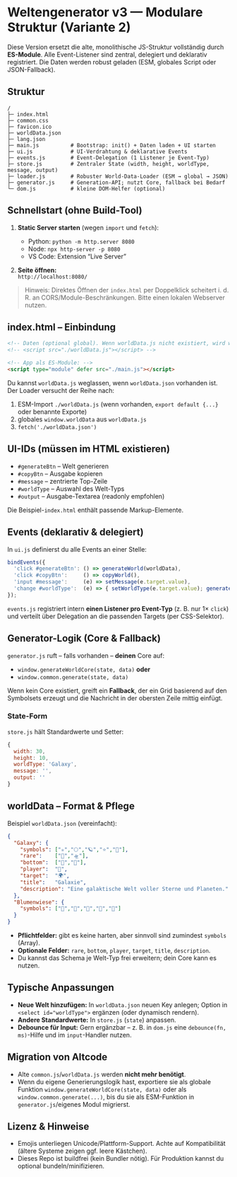 # Weltengenerator v3 — Modulare Struktur (Variante 2)

Diese Version ersetzt die alte, monolithische JS-Struktur vollständig durch **ES-Module**.
Alle Event-Listener sind zentral, delegiert und deklarativ registriert. Die Daten werden robust geladen (ESM, globales Script oder JSON-Fallback).

## Struktur

```
/
├─ index.html
├─ common.css
├─ favicon.ico
├─ worldData.json
├─ lang.json
├─ main.js          # Bootstrap: init() + Daten laden + UI starten
├─ ui.js            # UI-Verdrahtung & deklarative Events
├─ events.js        # Event-Delegation (1 Listener je Event-Typ)
├─ store.js         # Zentraler State (width, height, worldType, message, output)
├─ loader.js        # Robuster World-Data-Loader (ESM → global → JSON)
├─ generator.js     # Generation-API; nutzt Core, fallback bei Bedarf
└─ dom.js           # kleine DOM-Helfer (optional)
```

## Schnellstart (ohne Build-Tool)

1. **Static Server starten** (wegen `import` und `fetch`):  
   - Python: `python -m http.server 8080`  
   - Node: `npx http-server -p 8080`  
   - VS Code: Extension “Live Server”

2. **Seite öffnen:**  
   `http://localhost:8080/`

> Hinweis: Direktes Öffnen der `index.html` per Doppelklick scheitert i. d. R. an CORS/Module-Beschränkungen. Bitte einen lokalen Webserver nutzen.

## index.html – Einbindung

```html
<!-- Daten (optional global). Wenn worldData.js nicht existiert, wird worldData.json geladen. -->
<!-- <script src="./worldData.js"></script> -->

<!-- App als ES-Module: -->
<script type="module" defer src="./main.js"></script>
```

Du kannst `worldData.js` weglassen, wenn `worldData.json` vorhanden ist. Der Loader versucht der Reihe nach:
1. ESM-Import `./worldData.js` (wenn vorhanden, `export default {...}` oder benannte Exporte)  
2. globales `window.worldData` aus `worldData.js`  
3. `fetch('./worldData.json')`

## UI-IDs (müssen im HTML existieren)

- `#generateBtn` – Welt generieren  
- `#copyBtn` – Ausgabe kopieren  
- `#message` – zentrierte Top-Zeile  
- `#worldType` – Auswahl des Welt-Typs  
- `#output` – Ausgabe-Textarea (readonly empfohlen)

Die Beispiel-`index.html` enthält passende Markup-Elemente.

## Events (deklarativ & delegiert)

In `ui.js` definierst du alle Events an einer Stelle:

```js
bindEvents({
  'click #generateBtn': () => generateWorld(worldData),
  'click #copyBtn':     () => copyWorld(),
  'input #message':     (e) => setMessage(e.target.value),
  'change #worldType':  (e) => { setWorldType(e.target.value); generateWorld(worldData); },
});
```

`events.js` registriert intern **einen Listener pro Event-Typ** (z. B. nur 1× `click`) und verteilt über Delegation an die passenden Targets (per CSS-Selektor).

## Generator-Logik (Core & Fallback)

`generator.js` ruft – falls vorhanden – **deinen** Core auf:

- `window.generateWorldCore(state, data)` **oder**
- `window.common.generate(state, data)`

Wenn kein Core existiert, greift ein **Fallback**, der ein Grid basierend auf den Symbolsets erzeugt und die Nachricht in der obersten Zeile mittig einfügt.

### State-Form
`store.js` hält Standardwerte und Setter:

```js
{
  width: 30,
  height: 10,
  worldType: 'Galaxy',
  message: '',
  output: ''
}
```

## worldData – Format & Pflege

Beispiel `worldData.json` (vereinfacht):

```json
{
  "Galaxy": {
    "symbols": ["✮","🌕","🪐","⭐️","🌌"],
    "rare":    ["🚀","🛸"],
    "bottom":  ["🔭","📡"],
    "player":  "🚀",
    "target":  "🌍",
    "title":   "Galaxie",
    "description": "Eine galaktische Welt voller Sterne und Planeten."
  },
  "Blumenwiese": {
    "symbols": ["🌿","🌼","🌸","🌷","🌻"]
  }
}
```

- **Pflichtfelder:** gibt es keine harten, aber sinnvoll sind zumindest `symbols` (Array).
- **Optionale Felder:** `rare`, `bottom`, `player`, `target`, `title`, `description`.
- Du kannst das Schema je Welt-Typ frei erweitern; dein Core kann es nutzen.

## Typische Anpassungen

- **Neue Welt hinzufügen:** In `worldData.json` neuen Key anlegen; Option in `<select id="worldType">` ergänzen (oder dynamisch rendern).
- **Andere Standardwerte:** In `store.js` (`state`) anpassen.
- **Debounce für Input:** Gern ergänzbar – z. B. in `dom.js` eine `debounce(fn, ms)`-Hilfe und im `input`-Handler nutzen.

## Migration von Altcode

- Alte `common.js`/`worldData.js` werden **nicht mehr benötigt**.  
- Wenn du eigene Generierungslogik hast, exportiere sie als globale Funktion `window.generateWorldCore(state, data)` oder als `window.common.generate(...)`, bis du sie als ESM-Funktion in `generator.js`/eigenes Modul migrierst.

## Lizenz & Hinweise

- Emojis unterliegen Unicode/Plattform-Support. Achte auf Kompatibilität (ältere Systeme zeigen ggf. leere Kästchen).
- Dieses Repo ist buildfrei (kein Bundler nötig). Für Produktion kannst du optional bundeln/minifizieren.
